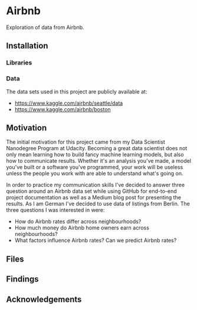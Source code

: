 # Airbnb
Exploration of data from Airbnb.

## Installation
### Libraries
### Data
The data sets used in this project are publicly available at:
- https://www.kaggle.com/airbnb/seattle/data
- https://www.kaggle.com/airbnb/boston

## Motivation
The initial motivation for this project came from my Data Scientist Nanodegree Program at Udacity. Becoming a great data scientist does not only mean learning how to build fancy machine learning models, but also how to communicate results. Whether it's an analysis you've made, a model you've built or a software you've programmed, your work will be useless unless the people you work with are able to understand what's going on.

In order to practice my communication skills I've decided to answer three question around an Airbnb data set while using GitHub for end-to-end project documentation as well as a Medium blog post for presenting the results. As I am German I've decided to use data of listings from Berlin. The three questions I was interested in were:
* How do Airbnb rates differ across neighbourhoods?
* How much money do Airbnb home owners earn across neighbourhoods?
* What factors influence Airbnb rates? Can we predict Airbnb rates?

## Files
## Findings
## Acknowledgements

